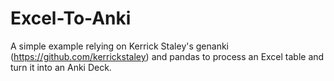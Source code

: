 # Excel-To-Anki
A simple example relying on Kerrick Staley's genanki (https://github.com/kerrickstaley) and pandas to process an Excel table and turn it into an Anki Deck.  
